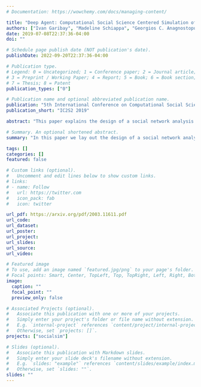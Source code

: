```yaml
---
# Documentation: https://wowchemy.com/docs/managing-content/

title: "Deep Agent: Computational Social Science Centered Simulation of Online Information Environments"
authors: ["Ivan Garibay", "Madeline Schiappa", "Georgios C. Anagnostopulos", "Christina Bouwens", "Stephen M. Fiore", "Heather Keathley", "Alexander Mantzaris", "John T. Murphy", "William Rand", "Anastasia Salter", "Mel Stanfill", "Gita Sukthankar", "Nisha Baral", "Anamaria Berea", "Chathika Gunaratne", "Neda B. Hajiakhoond", "Gabriel Fair", "Jasser Jasser", "Chathura Jayalath", "Ece Mutlu", "Olivia B. Newton", "Amirarsalan Rajabi", "Samaneh Saadat", "Steve R. Scheinert", "Chathurani Senevirathna", "Rachel Winter", "Xi Zhang"]
date: 2019-07-08T22:37:36-04:00
doi: ""

# Schedule page publish date (NOT publication's date).
publishDate: 2022-09-20T22:37:36-04:00

# Publication type.
# Legend: 0 = Uncategorized; 1 = Conference paper; 2 = Journal article;
# 3 = Preprint / Working Paper; 4 = Report; 5 = Book; 6 = Book section;
# 7 = Thesis; 8 = Patent
publication_types: ["0"]

# Publication name and optional abbreviated publication name.
publication: "5th International Conference on Computational Social Science"
publication_short: "IC2S2 2019"

abstract: "This paper explains the design of a social network analysis framework, developed under DARPA’s SocialSim program, with novel architecture that models human emotional, cognitive and social factors. Our framework is both theory and data-driven, and utilizes domain expertise. Our simulation effort helps understanding how information flows and evolves in social media platforms. We focused on modeling three information domains: cryptocurrencies, cyber threats, and software vulnerabilities for the three interrelated social environments: GitHub, Reddit, and Twitter. We participated in the SocialSim DARPA Challenge in December 2018, in which our models were subjected to an extensive performance evaluation for accuracy, generalizability, explainability, and experimental power. This paper reports the main concepts and models, utilized in our social media modeling effort in developing a multi-resolution simulation at the user, community, population, and content levels."

# Summary. An optional shortened abstract.
summary: "In this paper we lay out the design of a social network analysis framework, developed under DARPA’s SocialSim program. Our novel architecture models human emotional, cognitive and other social factors. Furthermore, we showcase results of modeling cryptocurrencies, cyber threats, and software vulnerabilities for three interrelated social environments, namely GitHub, Reddit, and Twitter."

tags: []
categories: []
featured: false

# Custom links (optional).
#   Uncomment and edit lines below to show custom links.
# links:
# - name: Follow
#   url: https://twitter.com
#   icon_pack: fab
#   icon: twitter

url_pdf: https://arxiv.org/pdf/2003.11611.pdf
url_code:
url_dataset:
url_poster:
url_project:
url_slides:
url_source:
url_video:

# Featured image
# To use, add an image named `featured.jpg/png` to your page's folder. 
# Focal points: Smart, Center, TopLeft, Top, TopRight, Left, Right, BottomLeft, Bottom, BottomRight.
image:
  caption: ""
  focal_point: ""
  preview_only: false

# Associated Projects (optional).
#   Associate this publication with one or more of your projects.
#   Simply enter your project's folder or file name without extension.
#   E.g. `internal-project` references `content/project/internal-project/index.md`.
#   Otherwise, set `projects: []`.
projects: ["socialsim"]

# Slides (optional).
#   Associate this publication with Markdown slides.
#   Simply enter your slide deck's filename without extension.
#   E.g. `slides: "example"` references `content/slides/example/index.md`.
#   Otherwise, set `slides: ""`.
slides: ""
---
```

